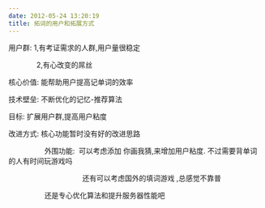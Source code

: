 ```yaml
---
date: 2012-05-24 13:20:19
title: 拓词的用户和拓展方式
---
```



<p>
	用户群: 1,有考证需求的人群,用户量很稳定
</p>
<p>
	&nbsp; &nbsp; &nbsp; &nbsp; &nbsp; &nbsp; &nbsp; 2,有心改变的屌丝
</p>
<p>
	核心价值: 能帮助用户提高记单词的效率
</p>
<p>
	技术壁垒: 不断优化的记忆-推荐算法
</p>
<p>
	目标: 扩展用户群,提高用户粘度
</p>
<p>
	改进方式: 核心功能暂时没有好的改进思路
</p>
<p>
	&nbsp; &nbsp; &nbsp; &nbsp; &nbsp; &nbsp; &nbsp; &nbsp; &nbsp; 外围功能: &nbsp;可以考虑添加 你画我猜,来增加用户粘度. 不过需要背单词的人有时间玩游戏吗
</p>
<p>
	&nbsp; &nbsp; &nbsp; &nbsp; &nbsp; &nbsp; &nbsp; &nbsp; &nbsp; &nbsp; &nbsp; &nbsp; &nbsp; &nbsp; &nbsp; &nbsp; &nbsp; &nbsp; &nbsp;还有可以考虑国外的填词游戏 ,总感觉不靠普
</p>
<p>
	&nbsp; &nbsp; &nbsp; &nbsp; &nbsp; &nbsp; &nbsp; &nbsp; &nbsp; 还是专心优化算法和提升服务器性能吧
</p>